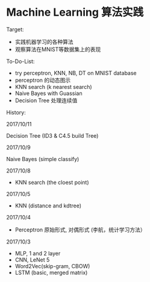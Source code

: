 # Machine Learning 算法实践

Target:
- 实践机器学习的各种算法
- 观察算法在MNIST等数据集上的表现

To-Do-List:
- try perceptron, KNN, NB, DT on MNIST database
- perceptron 的动态图示
- KNN search (k nearest search)
- Naive Bayes with Guassian
- Decision Tree 处理连续值


History:

2017/10/11

Decision Tree (ID3 & C4.5 build Tree)

2017/10/9

Naive Bayes (simple classify)

2017/10/8

- KNN search (the cloest point)

2017/10/5

- KNN (distance and kdtree)

2017/10/4

- Perceptron 原始形式, 对偶形式 (李航，统计学习方法）

2017/10/3

- MLP, 1 and 2 layer
- CNN, LeNet 5
- Word2Vec(skip-gram, CBOW)
- LSTM (basic, merged matrix)

